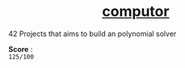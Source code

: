 <h1 align="center"><u>computor</u></h1>
42 Projects that aims to build an polynomial solver

**Score** :
<br>
`125/100`
